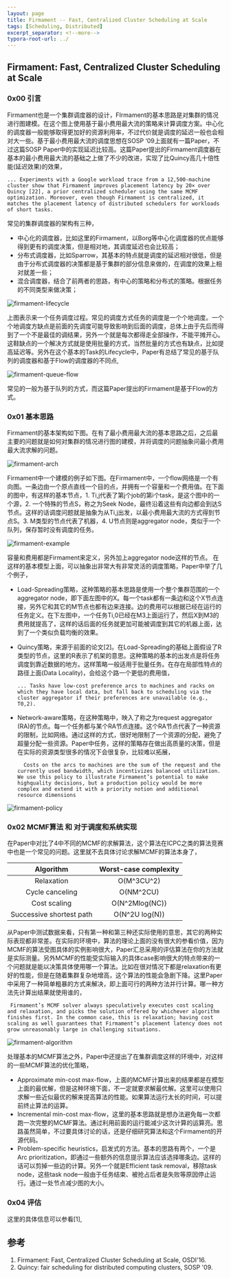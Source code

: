 ```yaml
---
layout: page
title: Firmament -- Fast, Centralized Cluster Scheduling at Scale
tags: [Scheduling, Distributed]
excerpt_separator: <!--more-->
typora-root-url: ../
---
```


## Firmament: Fast, Centralized Cluster Scheduling at Scale

### 0x00 引言

 Firmament也是一个集群调度器的设计，FIrmament的基本思路是对集群的情况进行图建模。在这个图上使用基于最小费用最大流的策略来计算调度方案。中心化的调度器一般能够取得更加好的资源利用率，不过代价就是调度的延迟一般也会相对大一些。基于最小费用最大流的调度思想在SOSP ‘09上面就有一篇Paper，不过这篇SOSP Paper中的实现延迟比较高。这篇Paper提出的Firmament调度器在基本的最小费用最大流的基础之上做了不少的改进，实现了比Quincy高几十倍性能(延迟效果)的效果，

```
... Experiments with a Google workload trace from a 12,500-machine cluster show that Firmament improves placement latency by 20× over Quincy [22], a prior centralized scheduler using the same MCMF optimization. Moreover, even though Firmament is centralized, it matches the placement latency of distributed schedulers for workloads of short tasks.
```

 常见的集群调度器的架构有三种，

* 中心化的调度器，比如这里的Firmament，以Borg等中心化调度器的优点能够得到更有的调度决策，但是相对地，其调度延迟也会比较高；
* 分布式调度器，比如Sparrow，其基本的特点就是调度的延迟相对很低，但是由于分布式调度器的决策都是基于集群的部分信息来做的，在调度的效果上相对就差一些；
* 混合调度器，结合了前两者的思路，有中心的策略和分布式的策略。根据任务的不同类型来做决策；

![firmament-lifecycle](/assets/images/firmament-lifecycle.png)

 上图表示来一个任务调度过程。常见的调度方式任务的调度是一个个地调度。一个个地调度方缺点是前面的先调度可能导致影响到后面的调度，总体上由于先后而得到了一个不是最佳的调结果，另外一个就是每次都得走全部操作，不能平摊开心。这鞋缺点的一个解决方式就是使用批量的方式，当然批量的方式也有缺点，比如提高延迟等。另外在这个基本的Task的Lifecycle中，Paper有总结了常见的基于队列的调度器和基于Flow的调度器的不同点,

![firmament-queue-flow](/assets/images/firmament-queue-flow.png)

 常见的一般为基于队列的方式，而这篇Paper提出的Firmament是基于Flow的方式。

### 0x01 基本思路

 Firmament的基本架构如下图。在有了最小费用最大流的基本思路之后，之后最主要的问题就是如何对集群的情况进行图的建模，并将调度的问题抽象问最小费用最大流求解的问题。

![firmament-arch](/assets/images/firmament-arch.png)

 Firmament中一个建模的例子如下图。在Firmament中，一个flow网络是一个有向图。一条边由一个原点直线一个目的点，并拥有一个容量和一个费用值。在下面的图中，有这样的基本节点，1. Ti,j代表了第j个job的第i个task，是这个图中的一个源，2. 一个特殊的节点S，称之为Seek Node，最终沿着这些有向边都会到达S节点。这样的话调度问题就是抽象为从Ti,j出发，以最小费用最大流的方式得到节点S。3. M类型的节点代表了机器，4. U节点则是aggregator node，类似于一个队列，保存暂时没有调度的任务。

![firmament-example](/assets/images/firmament-example.png)

 容量和费用都是Firmament来定义，另外加上aggregator node这样的节点。 在这样的基本模型上面，可以抽象出非常大有非常灵活的调度策略，Paper中举了几个例子，

* Load-Spreading策略，这种策略的基本思路是使用一个整个集群范围的一个aggregator node，即下面左图中的X。每一个task都有一条边和这个X节点连接，另外它和其它的M节点也都有边来连接。边的费用可以根据已经在运行的任务定义。在下左图中，一个任务Ti,0已经在M3上面运行了，然后X到M3的费用就提高了，这样的话后面的任务就更加可能被调度到其它的机器上面，达到了一个类似负载均衡的效果。

* Quincy策略，来源于前面的论文[2]。在Load-Spreading的基础上面假设了R类型的节点，这里的R表示了机架的意思。这种策略的基本的出发点是将任务调度到靠近数据的地方。这样策略一般适用于批量任务。在存在局部性特点的路径上面(Data Locality)，会给这个路一个更低的费用值，

  ```
  ... Tasks have low-cost preference arcs to machines and racks on which they have local data, but fall back to scheduling via the cluster aggregator if their preferences are unavailable (e.g., T0,2).
  ```

* Network-aware策略，在这种策略中，映入了称之为request aggregator (RA)的节点。每一个任务都与某个RA节点连接。这个RA节点代表了一种资源的限制，比如网络。通过这样的方式，很好地限制了一个资源的分配，避免了超量分配一些资源。Paper中任务，这样的策略存在做出高质量的决策，但是在实际的资源类型很多的情况下会很复杂，比较难以拓展，

  ```
    Costs on the arcs to machines are the sum of the request and the currently used bandwidth, which incentivizes balanced utilization. We use this policy to illustrate Firmament’s potential to make highquality decisions, but a production policy would be more complex and extend it with a priority notion and additional resource dimensions
  ```

![firmament-policy](/assets/images/firmament-policy.png)

### 0x02 MCMF算法 和 对于调度和系统实现

 在Paper中对比了4中不同的MCMF的求解算法，这个算法在ICPC之类的算法竞赛中也是一个常见的问题。这里就不去具体讨论求解MCMF的算法本身了，

|        Algorithm         | Worst-case complexity |
| :----------------------: | :-------------------: |
|        Relaxation        |      O(M^3CU^2)       |
|     Cycle canceling      |       O(NM^2CU)       |
|       Cost scaling       |    O(N^2Mlog(NC))     |
| Successive shortest path |    O(N^2U log(N))     |

 从Paper中测试数据来看，只有第一种和第三种还实际使用的意思，其它的两种实际表现都非常差。在实际的环境中，算法的理论上面的没有很大的参看价值，因为MCMF的算法受图具体的实例影响很大，Paper汇总采用的评估算法在你的方法就是实际测量。另外MCMF的性能受实际输入的具体case影响很大的特点带来的一个问题就是能以决策具体使用哪一个算法。比如在很对情况下都是relaxation有更好的性能，但是在随着集群复杂地增高，这个算法的性能会急剧下降。这里Paper中采用了一种简单粗暴的方式来解决，即上面可行的两种方法并行计算。哪一种方法先计算出结果就使用谁的，

```
 Firmament’s MCMF solver always speculatively executes cost scaling and relaxation, and picks the solution offered by whichever algorithm finishes first. In the common case, this is relaxation; having cost scaling as well guarantees that Firmament’s placement latency does not grow unreasonably large in challenging situations.
```

![firmament-algorithm](/assets/images/firmament-algorithm.png)

处理基本的MCMF算法之外，Paper中还提出了在集群调度这样的环境中，对这样的一些MCMF算法的优化策略，

* Approximate min-cost max-flow，上面的MCMF计算出来的结果都是在模型上面的最优解，但是这种环境下面，不一定就要求解最优解。这里可以使用只求解一些近似最优的解来提高算法的性能。如果算法运行太长的时间，可以提前终止算法的运算。
* Incremental min-cost max-flow，这里的基本思路就是想办法避免每一次都跑一次完整的MCMF算法。通过利用前面的运行能减少这次计算的运算亮。思路虽然简单，不过要具体讨论的话，还是仔细研究算法和这个Firmament的开源代码。
* Problem-specific heuristics，启发式的方法。基本的思路有两个，一个是Arc prioritization，即通过一些额外的信息提示算法应该选择哪条边。这样的话可以剪掉一些边的计算。另外一个就是Efficient task removal，移除task node，这些task node一般由于任务结束、被抢占后者是失败等原因停止运行。通过一处节点减少图的大小。

### 0x04 评估

  这里的具体信息可以参看[1],

## 参考

1. Firmament: Fast, Centralized Cluster Scheduling at Scale, OSDI'16.
2. Quincy: fair scheduling for distributed computing clusters, SOSP '09.